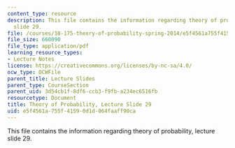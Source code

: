 ```yaml
---
content_type: resource
description: This file contains the information regarding theory of probability, lecture
  slide 29.
file: /courses/18-175-theory-of-probability-spring-2014/e5f4561a755f41590d1d064faaff90ca_MIT18_175S14_Lecture29.pdf
file_size: 660090
file_type: application/pdf
learning_resource_types:
- Lecture Notes
license: https://creativecommons.org/licenses/by-nc-sa/4.0/
ocw_type: OCWFile
parent_title: Lecture Slides
parent_type: CourseSection
parent_uid: 3d54cb1f-8df6-ccb3-f9fb-a234ec6516fb
resourcetype: Document
title: Theory of Probability, Lecture Slide 29
uid: e5f4561a-755f-4159-0d1d-064faaff90ca
---
```

This file contains the information regarding theory of probability, lecture slide 29.